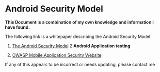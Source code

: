 # Android Security Model

__This Document is a combination of my own knowledge and information i have found.__

The following link is a whitepaper describing the Android Security Model  

1. [The Android Security Model](https://arxiv.org/pdf/1904.05572.pdf)
2
__Android Application testing__

2. [OWASP Mobile Application Security Website](https://mas.owasp.org/)


If any of this appears to be incorrect or needs updating, please contact me 
